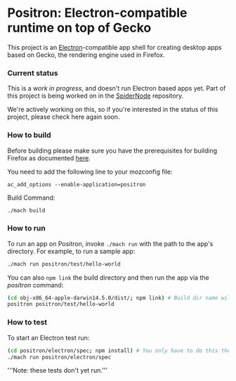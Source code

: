 Positron: Electron-compatible runtime on top of Gecko
===
This project is an [Electron](http://electron.atom.io/)-compatible app shell for creating desktop apps based on Gecko, the rendering engine used in Firefox.

### Current status
This is a _work in progress_, and doesn't run Electron based apps yet.  Part of this project is being worked on in the [SpiderNode](https://github.com/mozilla/spidernode) repository.

We're actively working on this, so if you're interested in the status of this project, please check here again soon.

### How to build
Before building please make sure you have the prerequisites for building Firefox as documented [here](https://developer.mozilla.org/en-US/docs/Mozilla/Developer_guide/Build_Instructions/Simple_Firefox_build#Build_prerequisites).

You need to add the following line to your mozconfig file:
```
ac_add_options --enable-application=positron
```

Build Command:
```bash
./mach build
```

### How to run
To run an app on Positron, invoke `./mach run` with the path to the app's directory. For example, to run a sample app:

```bash
./mach run positron/test/hello-world
```

You can also `npm link` the build directory and then run the app via the *positron* command:

```bash
(cd obj-x86_64-apple-darwin14.5.0/dist/; npm link) # Build dir name will vary.
positron positron/test/hello-world
```

### How to test
To start an Electron test run:

```bash
(cd positron/electron/spec; npm install) # You only have to do this the first time.
./mach run positron/electron/spec
```

'''Note: these tests don't yet run.'''
